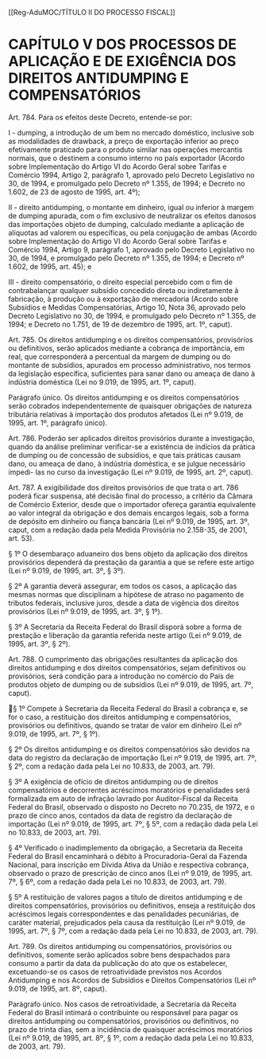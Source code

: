 [[Reg-AduMOC/TÍTULO II DO PROCESSO FISCAL]]

# CAPÍTULO V DOS PROCESSOS DE APLICAÇÃO E DE EXIGÊNCIA DOS DIREITOS ANTIDUMPING E COMPENSATÓRIOS

Art. 784. Para os efeitos deste Decreto, entende-se por:

I - dumping, a introdução de um bem no mercado doméstico,
inclusive sob as modalidades de drawback, a preço de
exportação inferior ao preço efetivamente praticado para o
produto similar nas operações mercantis normais, que o
destinem a consumo interno no país exportador (Acordo
sobre Implementação do Artigo VI do Acordo Geral sobre
Tarifas e Comércio 1994, Artigo 2, parágrafo 1, aprovado
pelo Decreto Legislativo no 30, de 1994, e promulgado pelo
Decreto nº 1.355, de 1994; e Decreto no 1.602, de 23 de
agosto de 1995, art. 4º);

II - direito antidumping, o montante em dinheiro, igual ou
inferior à margem de dumping apurada, com o fim exclusivo
de neutralizar os efeitos danosos das importações objeto de
dumping, calculado mediante a aplicação de alíquotas ad
valorem ou específicas, ou pela conjugação de ambas
(Acordo sobre Implementação do Artigo VI do Acordo Geral
sobre Tarifas e Comércio 1994, Artigo 9, parágrafo 1,
aprovado pelo Decreto Legislativo no 30, de 1994, e
promulgado pelo Decreto nº 1.355, de 1994; e Decreto nº
1.602, de 1995, art. 45); e

III - direito compensatório, o direito especial percebido com
o fim de contrabalançar qualquer subsídio concedido direta
ou indiretamente à fabricação, à produção ou à exportação
de mercadoria (Acordo sobre Subsídios e Medidas
Compensatórias, Artigo 10, Nota 36, aprovado pelo Decreto
Legislativo no 30, de 1994, e promulgado pelo Decreto nº
1.355, de 1994; e Decreto no 1.751, de 19 de dezembro de
1995, art. 1º, caput).

Art. 785. Os direitos antidumping e os direitos
compensatórios, provisórios ou definitivos, serão aplicados
mediante a cobrança de importância, em real, que
corresponderá a percentual da margem de dumping ou do
montante de subsídios, apurados em processo
administrativo, nos termos da legislação específica,
suficientes para sanar dano ou ameaça de dano à indústria
doméstica (Lei no 9.019, de 1995, art. 1º, caput).

Parágrafo único. Os direitos antidumping e os direitos
compensatórios serão cobrados independentemente de
quaisquer obrigações de natureza tributária relativas à
importação dos produtos afetados (Lei nº 9.019, de 1995,
art. 1º, parágrafo único).

Art. 786. Poderão ser aplicados direitos provisórios durante
a investigação, quando da análise preliminar verificar-se a
existência de indícios da prática de dumping ou de concessão
de subsídios, e que tais práticas causam dano, ou ameaça de
dano, à indústria doméstica, e se julgue necessário impedi-
las no curso da investigação (Lei nº 9.019, de 1995, art. 2º,
caput).

Art. 787. A exigibilidade dos direitos provisórios de que trata
o art. 786 poderá ficar suspensa, até decisão final do
processo, a critério da Câmara de Comércio Exterior, desde
que o importador ofereça garantia equivalente ao valor
integral da obrigação e dos demais encargos legais, sob a
forma de depósito em dinheiro ou fiança bancária (Lei nº
9.019, de 1995, art. 3º, caput, com a redação dada pela
Medida Provisória no 2.158-35, de 2001, art. 53).

§ 1º O desembaraço aduaneiro dos bens objeto da aplicação
dos direitos provisórios dependerá da prestação da garantia
a que se refere este artigo (Lei nº 9.019, de 1995, art. 3º, §
3º).

§ 2º A garantia deverá assegurar, em todos os casos, a
aplicação das mesmas normas que disciplinam a hipótese de
atraso no pagamento de tributos federais, inclusive juros,
desde a data de vigência dos direitos provisórios (Lei nº
9.019, de 1995, art. 3º, § 1º).

§ 3º A Secretaria da Receita Federal do Brasil disporá sobre
a forma de prestação e liberação da garantia referida neste
artigo (Lei nº 9.019, de 1995, art. 3º, § 2º).

Art. 788. O cumprimento das obrigações resultantes da
aplicação dos direitos antidumping e dos direitos
compensatórios, sejam definitivos ou provisórios, será
condição para a introdução no comércio do País de produtos
objeto de dumping ou de subsídios (Lei nº 9.019, de 1995,
art. 7º, caput).

§ 1º Compete à Secretaria da Receita Federal do Brasil a
cobrança e, se for o caso, a restituição dos direitos
antidumping e compensatórios, provisórios ou definitivos,
quando se tratar de valor em dinheiro (Lei nº 9.019, de 1995,
art. 7º, § 1º).

§ 2º Os direitos antidumping e os direitos compensatórios
são devidos na data do registro da declaração de importação
(Lei nº 9.019, de 1995, art. 7º, § 2º, com a redação dada pela
Lei no 10.833, de 2003, art. 79).

§ 3º A exigência de ofício de direitos antidumping ou de
direitos compensatórios e decorrentes acréscimos
moratórios e penalidades será formalizada em auto de
infração lavrado por Auditor-Fiscal da Receita Federal do
Brasil, observado o disposto no Decreto no 70.235, de 1972,
e o prazo de cinco anos, contados da data de registro da
declaração de importação (Lei nº 9.019, de 1995, art. 7º, §
5º, com a redação dada pela Lei no 10.833, de 2003, art. 79).

§ 4º Verificado o inadimplemento da obrigação, a Secretaria
da Receita Federal do Brasil encaminhará o débito à
Procuradoria-Geral da Fazenda Nacional, para inscrição em
Dívida Ativa da União e respectiva cobrança, observado o
prazo de prescrição de cinco anos (Lei nº 9.019, de 1995, art.
7º, § 6º, com a redação dada pela Lei no 10.833, de 2003, art.
79).

§ 5º A restituição de valores pagos a título de direitos
antidumping e de direitos compensatórios, provisórios ou
definitivos, enseja a restituição dos acréscimos legais
correspondentes e das penalidades pecuniárias, de caráter
material, prejudicados pela causa da restituição (Lei nº
9.019, de 1995, art. 7º, § 7º, com a redação dada pela Lei no
10.833, de 2003, art. 79).

Art. 789. Os direitos antidumping ou compensatórios,
provisórios ou definitivos, somente serão aplicados sobre
bens despachados para consumo a partir da data da
publicação do ato que os estabelecer, excetuando-se os
casos de retroatividade previstos nos Acordos Antidumping
e nos Acordos de Subsídios e Direitos Compensatórios (Lei nº
9.019, de 1995, art. 8º, caput).

Parágrafo único. Nos casos de retroatividade, a Secretaria da
Receita Federal do Brasil intimará o contribuinte ou
responsável para pagar os direitos antidumping ou
compensatórios, provisórios ou definitivos, no prazo de
trinta dias, sem a incidência de quaisquer acréscimos
moratórios (Lei nº 9.019, de 1995, art. 8º, § 1º, com a
redação dada pela Lei no 10.833, de 2003, art. 79).